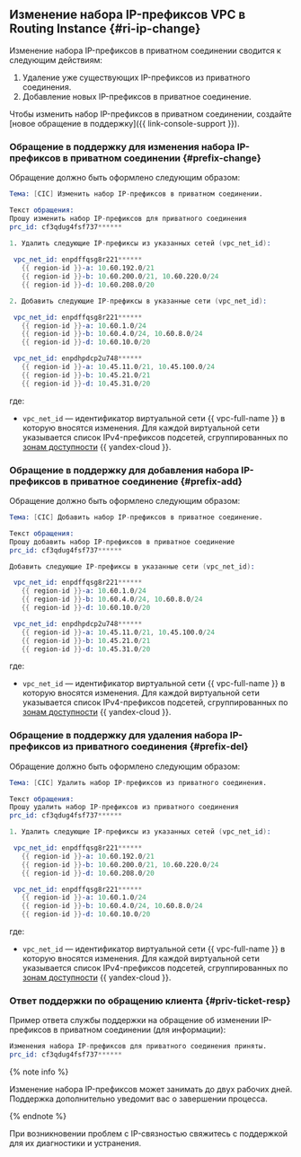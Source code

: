 ## Изменение набора IP-префиксов VPC в Routing Instance {#ri-ip-change}

Изменение набора IP-префиксов в приватном соединении сводится к следующим действиям:
1. Удаление уже существующих IP-префиксов из приватного соединения. 
2. Добавление новых IP-префиксов в приватное соединение.

Чтобы изменить набор IP-префиксов в приватном соединении, создайте [новое обращение в поддержку]({{ link-console-support }}).

### Обращение в поддержку для изменения набора IP-префиксов в приватном соединении {#prefix-change}

Обращение должно быть оформлено следующим образом:
```s
Тема: [CIC] Изменить набор IP-префиксов в приватном соединении.

Текст обращения:
Прошу изменить набор IP-префиксов для приватного соединения 
prc_id: cf3qdug4fsf737******

1. Удалить следующие IP-префиксы из указанных сетей (vpc_net_id):
 
 vpc_net_id: enpdffqsg8r221******
   {{ region-id }}-a: 10.60.192.0/21
   {{ region-id }}-b: 10.60.200.0/21, 10.60.220.0/24
   {{ region-id }}-d: 10.60.208.0/20

2. Добавить следующие IP-префиксы в указанные сети (vpc_net_id):

 vpc_net_id: enpdffqsg8r221******
   {{ region-id }}-a: 10.60.1.0/24
   {{ region-id }}-b: 10.60.4.0/24, 10.60.8.0/24
   {{ region-id }}-d: 10.60.10.0/20

 vpc_net_id: enpdhpdcp2u748******
   {{ region-id }}-a: 10.45.11.0/21, 10.45.100.0/24
   {{ region-id }}-b: 10.45.21.0/21
   {{ region-id }}-d: 10.45.31.0/20

```

где:

* `vpc_net_id` — идентификатор виртуальной сети {{ vpc-full-name }} в которую вносятся изменения. Для каждой виртуальной сети указывается список IPv4-префиксов подсетей, сгруппированных по [зонам доступности](../../overview/concepts/geo-scope.md) {{ yandex-cloud }}.


### Обращение в поддержку для добавления набора IP-префиксов в приватное соединение {#prefix-add}

Обращение должно быть оформлено следующим образом:

```s
Тема: [CIC] Добавить набор IP-префиксов в приватное соединение.

Текст обращения:
Прошу добавить набор IP-префиксов в приватное соединение
prc_id: cf3qdug4fsf737******

Добавить следующие IP-префиксы в указанные сети (vpc_net_id):

 vpc_net_id: enpdffqsg8r221******
   {{ region-id }}-a: 10.60.1.0/24
   {{ region-id }}-b: 10.60.4.0/24, 10.60.8.0/24
   {{ region-id }}-d: 10.60.10.0/20

 vpc_net_id: enpdhpdcp2u748******
   {{ region-id }}-a: 10.45.11.0/21, 10.45.100.0/24
   {{ region-id }}-b: 10.45.21.0/21
   {{ region-id }}-d: 10.45.31.0/20

```

где:

* `vpc_net_id` — идентификатор виртуальной сети {{ vpc-full-name }} в которую вносятся изменения. Для каждой виртуальной сети указывается список IPv4-префиксов подсетей, сгруппированных по [зонам доступности](../../overview/concepts/geo-scope.md) {{ yandex-cloud }}.


### Обращение в поддержку для удаления набора IP-префиксов из приватного соединения {#prefix-del}

Обращение должно быть оформлено следующим образом:
```s
Тема: [CIC] Удалить набор IP-префиксов из приватного соединения.

Текст обращения:
Прошу удалить набор IP-префиксов из приватного соединения
prc_id: cf3qdug4fsf737******

1. Удалить следующие IP-префиксы из указанных сетей (vpc_net_id):

 vpc_net_id: enpdffqsg8r221******
   {{ region-id }}-a: 10.60.192.0/21
   {{ region-id }}-b: 10.60.200.0/21, 10.60.220.0/24
   {{ region-id }}-d: 10.60.208.0/20

 vpc_net_id: enpdffqsg8r221******
   {{ region-id }}-a: 10.60.1.0/24
   {{ region-id }}-b: 10.60.4.0/24, 10.60.8.0/24
   {{ region-id }}-d: 10.60.10.0/20
```

где:

* `vpc_net_id` — идентификатор виртуальной сети {{ vpc-full-name }} в которую вносятся изменения. Для каждой виртуальной сети указывается список IPv4-префиксов подсетей, сгруппированных по [зонам доступности](../../overview/concepts/geo-scope.md) {{ yandex-cloud }}.


### Ответ поддержки по обращению клиента {#priv-ticket-resp}

Пример ответа службы поддержки на обращение об изменении IP-префиксов в приватном соединении (для информации):

```s
Изменения набора IP-префиксов для приватного соединения приняты.
prc_id: cf3qdug4fsf737******
```

{% note info %}

Изменение набора IP-префиксов может занимать до двух рабочих дней. Поддержка дополнительно уведомит вас о завершении процесса.  

{% endnote %}

При возникновении проблем с IP-связностью свяжитесь с поддержкой для их диагностики и устранения.


